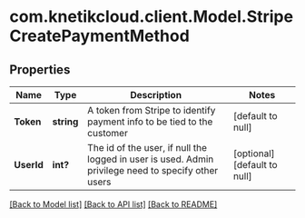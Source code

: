 # com.knetikcloud.client.Model.StripeCreatePaymentMethod
## Properties

Name | Type | Description | Notes
------------ | ------------- | ------------- | -------------
**Token** | **string** | A token from Stripe to identify payment info to be tied to the customer | [default to null]
**UserId** | **int?** | The id of the user, if null the logged in user is used. Admin privilege need to specify other users | [optional] [default to null]

[[Back to Model list]](../README.md#documentation-for-models) [[Back to API list]](../README.md#documentation-for-api-endpoints) [[Back to README]](../README.md)

